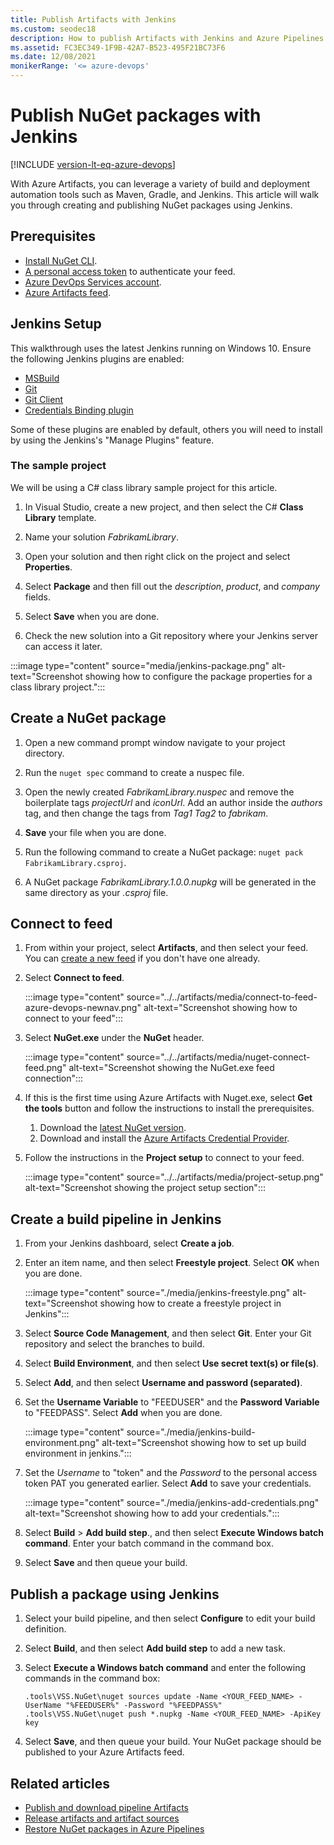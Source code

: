 ```yaml
---
title: Publish Artifacts with Jenkins
ms.custom: seodec18
description: How to publish Artifacts with Jenkins and Azure Pipelines
ms.assetid: FC3EC349-1F9B-42A7-B523-495F21BC73F6
ms.date: 12/08/2021
monikerRange: '<= azure-devops'
---
```


# Publish NuGet packages with Jenkins 

[!INCLUDE [version-lt-eq-azure-devops](../../includes/version-lt-eq-azure-devops.md)]

With Azure Artifacts, you can leverage a variety of build and deployment automation tools such as Maven, Gradle, and Jenkins. This article will walk you through creating and publishing NuGet packages using Jenkins.

## Prerequisites

- [Install NuGet CLI](/nuget/tools/nuget-exe-cli-reference).
- [A personal access token](../../organizations/accounts/use-personal-access-tokens-to-authenticate.md) to authenticate your feed.
- [Azure DevOps Services account](https://azure.microsoft.com/services/devops/).
- [Azure Artifacts feed](../../artifacts/get-started-nuget.md).

## Jenkins Setup

This walkthrough uses the latest Jenkins running on Windows 10. Ensure the following Jenkins plugins are enabled:

- [MSBuild](https://plugins.jenkins.io/msbuild/)
- [Git](https://plugins.jenkins.io/git/)
- [Git Client](https://plugins.jenkins.io/git-client/)
- [Credentials Binding plugin](https://plugins.jenkins.io/credentials-binding/)

Some of these plugins are enabled by default, others you will need to install by using the Jenkins's "Manage Plugins" feature.

### The sample project

We will be using a C# class library sample project for this article. 

1. In Visual Studio, create a new project, and then select the C# **Class Library** template.

1. Name your solution *FabrikamLibrary*.

1. Open your solution and then right click on the project and select **Properties**.

1. Select **Package** and then fill out the *description*, *product*, and *company* fields.

1. Select **Save** when you are done.

1. Check the new solution into a Git repository where your Jenkins server can access it later.

:::image type="content" source="media/jenkins-package.png" alt-text="Screenshot showing how to configure the package properties for a class library project.":::

## Create a NuGet package

1. Open a new command prompt window navigate to your project directory.

1. Run the `nuget spec` command to create a nuspec file.

1. Open the newly created *FabrikamLibrary.nuspec* and remove the boilerplate tags *projectUrl* and *iconUrl*. Add an author inside the *authors* tag, and then change the tags from *Tag1 Tag2* to *fabrikam*.

1. **Save** your file when you are done. 

1. Run the following command to create a NuGet package: `nuget pack FabrikamLibrary.csproj`.

1. A NuGet package *FabrikamLibrary.1.0.0.nupkg* will be generated in the same directory as your *.csproj* file.

## Connect to feed

1. From within your project, select **Artifacts**, and then select your feed. You can [create a new feed](../../artifacts/get-started-nuget.md#create-a-feed) if you don't have one already. 

1. Select **Connect to feed**.

    :::image type="content" source="../../artifacts/media/connect-to-feed-azure-devops-newnav.png" alt-text="Screenshot showing how to connect to your feed":::

1. Select **NuGet.exe** under the **NuGet** header.

    :::image type="content" source="../../artifacts/media/nuget-connect-feed.png" alt-text="Screenshot showing the NuGet.exe feed connection":::

1. If this is the first time using Azure Artifacts with Nuget.exe, select **Get the tools** button and follow the instructions to install the prerequisites.

    1. Download the [latest NuGet version](https://www.nuget.org/downloads).
    1. Download and install the [Azure Artifacts Credential Provider](https://github.com/microsoft/artifacts-credprovider#azure-artifacts-credential-provider).

1. Follow the instructions in the **Project setup** to connect to your feed. 

    :::image type="content" source="../../artifacts/media/project-setup.png" alt-text="Screenshot showing the project setup section":::

## Create a build pipeline in Jenkins

1. From your Jenkins dashboard, select **Create a job**.

1. Enter an item name, and then select **Freestyle project**. Select **OK** when you are done.
 
    :::image type="content" source="./media/jenkins-freestyle.png" alt-text="Screenshot showing how to create a freestyle project in Jenkins":::

1. Select **Source Code Management**, and then select **Git**. Enter your Git repository and select the branches to build.

1. Select **Build Environment**, and then select **Use secret text(s) or file(s)**.

1. Select **Add**, and then select **Username and password (separated)**.

1. Set the **Username Variable** to "FEEDUSER" and the **Password Variable** to "FEEDPASS". Select **Add** when you are done.

    :::image type="content" source="./media/jenkins-build-environment.png" alt-text="Screenshot showing how to set up build environment in jenkins.":::

1. Set the *Username* to "token" and the *Password* to the personal access token PAT you generated earlier. Select **Add** to save your credentials.

    :::image type="content" source="./media/jenkins-add-credentials.png" alt-text="Screenshot showing how to add your credentials.":::

1. Select **Build** > **Add build step**., and then select **Execute Windows batch command**. Enter your batch command in the command box.

1. Select **Save** and then queue your build.

## Publish a package using Jenkins

1. Select your build pipeline, and then select **Configure** to edit your build definition.

1. Select **Build**, and then select **Add build step** to add a new task.

1. Select **Execute a Windows batch command** and enter the following commands in the command box:

    ```Command
    .tools\VSS.NuGet\nuget sources update -Name <YOUR_FEED_NAME> -UserName "%FEEDUSER%" -Password "%FEEDPASS%"
    .tools\VSS.NuGet\nuget push *.nupkg -Name <YOUR_FEED_NAME> -ApiKey key
    ```

1. Select **Save**, and then queue your build. Your NuGet package should be published to your Azure Artifacts feed. 

## Related articles

- [Publish and download pipeline Artifacts](../artifacts/pipeline-artifacts.md)
- [Release artifacts and artifact sources](../release/artifacts.md)
- [Restore NuGet packages in Azure Pipelines](./nuget-restore.md)